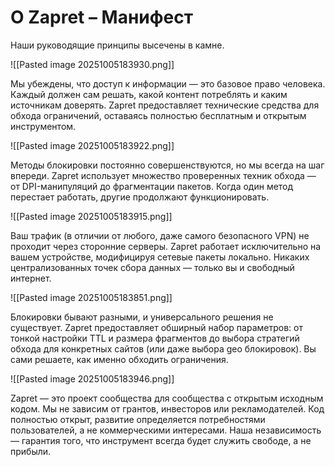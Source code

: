 # О Zapret – Манифест
Наши руководящие принципы высечены в камне.

![[Pasted image 20251005183930.png]]

Мы убеждены, что доступ к информации — это базовое право человека. Каждый должен сам решать, какой контент потреблять и каким источникам доверять. Zapret предоставляет технические средства для обхода ограничений, оставаясь полностью бесплатным и открытым инструментом.

![[Pasted image 20251005183922.png]]

Методы блокировки постоянно совершенствуются, но мы всегда на шаг впереди. Zapret использует множество проверенных техник обхода — от DPI-манипуляций до фрагментации пакетов. Когда один метод перестает работать, другие продолжают функционировать.

![[Pasted image 20251005183915.png]]

Ваш трафик (в отличии от любого, даже самого безопасного VPN) не проходит через сторонние серверы. Zapret работает исключительно на вашем устройстве, модифицируя сетевые пакеты локально. Никаких централизованных точек сбора данных — только вы и свободный интернет.

<div style="page-break-after: always;"></div>

![[Pasted image 20251005183851.png]]

Блокировки бывают разными, и универсального решения не существует. Zapret предоставляет обширный набор параметров: от тонкой настройки TTL и размера фрагментов до выбора стратегий обхода для конкретных сайтов (или даже выбора geo блокировок). Вы сами решаете, как именно обходить ограничения.

![[Pasted image 20251005183946.png]]

Zapret — это проект сообщества для сообщества с открытым исходным кодом. Мы не зависим от грантов, инвесторов или рекламодателей. Код полностью открыт, развитие определяется потребностями пользователей, а не коммерческими интересами. Наша независимость — гарантия того, что инструмент всегда будет служить свободе, а не прибыли.